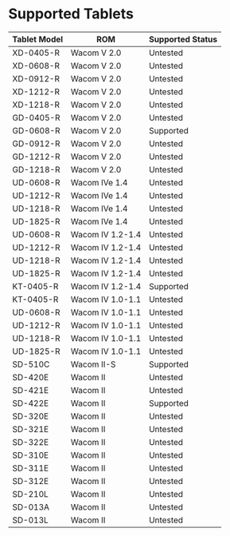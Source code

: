 # Supported Tablets

| Tablet Model | ROM              | Supported Status    |
|--------------|------------------|---------------------|
| XD-0405-R    | Wacom V 2.0      | Untested            |
| XD-0608-R    | Wacom V 2.0      | Untested            |
| XD-0912-R    | Wacom V 2.0      | Untested            |
| XD-1212-R    | Wacom V 2.0      | Untested            |
| XD-1218-R    | Wacom V 2.0      | Untested            |
| GD-0405-R    | Wacom V 2.0      | Untested            |
| GD-0608-R    | Wacom V 2.0      | Supported           |
| GD-0912-R    | Wacom V 2.0      | Untested            |
| GD-1212-R    | Wacom V 2.0      | Untested            |
| GD-1218-R    | Wacom V 2.0      | Untested            |
| UD-0608-R    | Wacom IVe 1.4    | Untested            |
| UD-1212-R    | Wacom IVe 1.4    | Untested            |
| UD-1218-R    | Wacom IVe 1.4    | Untested            |
| UD-1825-R    | Wacom IVe 1.4    | Untested            |
| UD-0608-R    | Wacom IV 1.2-1.4 | Untested            |
| UD-1212-R    | Wacom IV 1.2-1.4 | Untested            |
| UD-1218-R    | Wacom IV 1.2-1.4 | Untested            |
| UD-1825-R    | Wacom IV 1.2-1.4 | Untested            |
| KT-0405-R    | Wacom IV 1.2-1.4 | Supported           |
| KT-0405-R    | Wacom IV 1.0-1.1 | Untested            |
| UD-0608-R    | Wacom IV 1.0-1.1 | Untested            |
| UD-1212-R    | Wacom IV 1.0-1.1 | Untested            |
| UD-1218-R    | Wacom IV 1.0-1.1 | Untested            |
| UD-1825-R    | Wacom IV 1.0-1.1 | Untested            |
| SD-510C      | Wacom II-S       | Supported           |
| SD-420E      | Wacom II         | Untested            |
| SD-421E      | Wacom II         | Untested            |
| SD-422E      | Wacom II         | Supported           |
| SD-320E      | Wacom II         | Untested            |
| SD-321E      | Wacom II         | Untested            |
| SD-322E      | Wacom II         | Untested            |
| SD-310E      | Wacom II         | Untested            |
| SD-311E      | Wacom II         | Untested            |
| SD-312E      | Wacom II         | Untested            |
| SD-210L      | Wacom II         | Untested            |
| SD-013A      | Wacom II         | Untested            |
| SD-013L      | Wacom II         | Untested            |